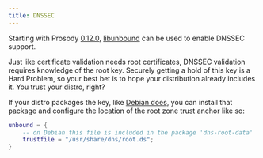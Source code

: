 ```yaml
---
title: DNSSEC
---
```


Starting with Prosody [0.12.0](/doc/release/0.12.0),
[libunbound](/doc/depends#libunbound) can be used to enable DNSSEC
support.

Just like certificate validation needs root certificates, DNSSEC
validation requires knowledge of the root key. Securely getting a hold
of this key is a Hard Problem, so your best bet is to hope your
distribution already includes it. You trust your distro, right?

If your distro packages the key, like [Debian
does](https://tracker.debian.org/pkg/dns-root-data), you can install
that package and configure the location of the root zone trust anchor
like so:

``` lua
unbound = {
    -- on Debian this file is included in the package 'dns-root-data'
    trustfile = "/usr/share/dns/root.ds";
}
```

